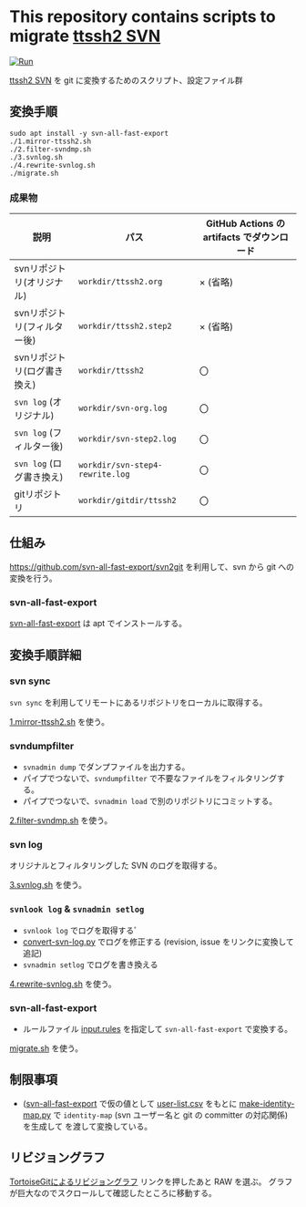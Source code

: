 # This repository contains scripts to migrate [ttssh2 SVN](http://svn.osdn.net/svnroot/ttssh2)

[![Run](https://github.com/m-tmatma/ttssh2migrate/actions/workflows/run.yml/badge.svg)](https://github.com/m-tmatma/ttssh2migrate/actions/workflows/run.yml)


[ttssh2 SVN](http://svn.osdn.net/svnroot/ttssh2) を git に変換するためのスクリプト、設定ファイル群

## 変換手順

```
sudo apt install -y svn-all-fast-export
./1.mirror-ttssh2.sh
./2.filter-svndmp.sh
./3.svnlog.sh
./4.rewrite-svnlog.sh
./migrate.sh
```

### 成果物

|  説明                                     | パス                             | GitHub Actions の artifacts でダウンロード  |
| ----                                      | ----                             | ----                                        |
|  svnリポジトリ(オリジナル)                |  `workdir/ttssh2.org`            | × (省略)                                   |
|  svnリポジトリ(フィルター後)              |  `workdir/ttssh2.step2`          | × (省略)                                   |
|  svnリポジトリ(ログ書き換え)              |  `workdir/ttssh2`                | 〇                                          |
|  `svn log` (オリジナル)                   |  `workdir/svn-org.log`           | 〇                                          |
|  `svn log` (フィルター後)                 |  `workdir/svn-step2.log`         | 〇                                          |
|  `svn log` (ログ書き換え)                 |  `workdir/svn-step4-rewrite.log` | 〇                                          |
|  gitリポジトリ                            |  `workdir/gitdir/ttssh2`         | 〇                                          |


## 仕組み

https://github.com/svn-all-fast-export/svn2git を利用して、svn から git への変換を行う。

###  svn-all-fast-export

[svn-all-fast-export](https://manpages.ubuntu.com/manpages/trusty/man1/svn-all-fast-export.1.html) は apt でインストールする。

## 変換手順詳細

### svn sync

`svn sync` を利用してリモートにあるリポジトリをローカルに取得する。

[1.mirror-ttssh2.sh](1.mirror-ttssh2.sh) を使う。

### svndumpfilter

* `svnadmin dump` でダンプファイルを出力する。
* パイプでつないで、`svndumpfilter` で不要なファイルをフィルタリングする。
* パイプでつないで、`svnadmin load` で別のリポジトリにコミットする。

[2.filter-svndmp.sh](2.filter-svndmp.sh) を使う。

### svn log

オリジナルとフィルタリングした SVN のログを取得する。

[3.svnlog.sh](3.svnlog.sh) を使う。

### `svnlook log` & `svnadmin setlog`

* `svnlook log` でログを取得する゜
* [convert-svn-log.py](convert-svn-log.py) でログを修正する (revision, issue をリンクに変換して追記)
* `svnadmin setlog` でログを書き換える

[4.rewrite-svnlog.sh](4.rewrite-svnlog.sh) を使う。

### svn-all-fast-export

* ルールファイル [input.rules](input.rules) を指定して `svn-all-fast-export` で変換する。

[migrate.sh](migrate.sh) を使う。

## 制限事項

*  ([svn-all-fast-export](https://manpages.ubuntu.com/manpages/trusty/man1/svn-all-fast-export.1.html) で仮の値として [user-list.csv](user-list.csv) をもとに [make-identity-map.py](make-identity-map.py) で `identity-map` (svn ユーザー名と git の committer の対応関係) を生成して を渡して変換している。

## リビジョングラフ

[TortoiseGitによるリビジョングラフ](ttssh2.svg)
リンクを押したあと RAW を選ぶ。
グラフが巨大なのでスクロールして確認したところに移動する。


